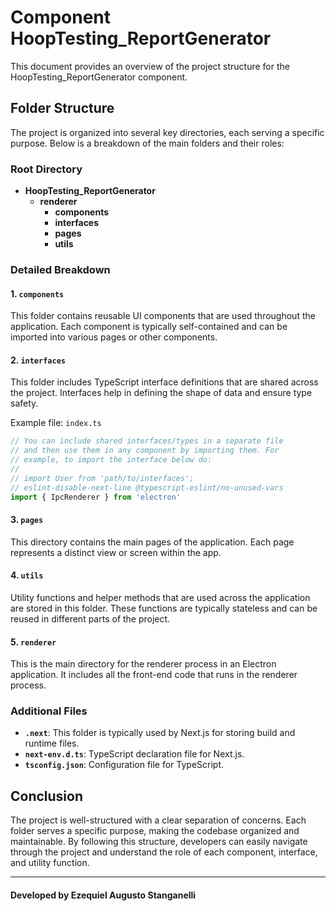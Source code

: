 # Component HoopTesting_ReportGenerator

This document provides an overview of the project structure for the HoopTesting_ReportGenerator component.

## Folder Structure

The project is organized into several key directories, each serving a specific purpose. Below is a breakdown of the main folders and their roles:

### Root Directory
- **HoopTesting_ReportGenerator**
    - **renderer**
      - **components**
      - **interfaces**
      - **pages**
      - **utils**

### Detailed Breakdown

#### 1. `components`
This folder contains reusable UI components that are used throughout the application. Each component is typically self-contained and can be imported into various pages or other components.

#### 2. `interfaces`
This folder includes TypeScript interface definitions that are shared across the project. Interfaces help in defining the shape of data and ensure type safety.

Example file: `index.ts`
```typescript
// You can include shared interfaces/types in a separate file
// and then use them in any component by importing them. For
// example, to import the interface below do:
//
// import User from 'path/to/interfaces';
// eslint-disable-next-line @typescript-eslint/no-unused-vars
import { IpcRenderer } from 'electron'
```

#### 3. `pages`
This directory contains the main pages of the application. Each page represents a distinct view or screen within the app.

#### 4. `utils`
Utility functions and helper methods that are used across the application are stored in this folder. These functions are typically stateless and can be reused in different parts of the project.

#### 5. `renderer`
This is the main directory for the renderer process in an Electron application. It includes all the front-end code that runs in the renderer process.

### Additional Files

- **`.next`**: This folder is typically used by Next.js for storing build and runtime files.
- **`next-env.d.ts`**: TypeScript declaration file for Next.js.
- **`tsconfig.json`**: Configuration file for TypeScript.

## Conclusion

The project is well-structured with a clear separation of concerns. Each folder serves a specific purpose, making the codebase organized and maintainable. By following this structure, developers can easily navigate through the project and understand the role of each component, interface, and utility function.

------
#### Developed by Ezequiel Augusto Stanganelli